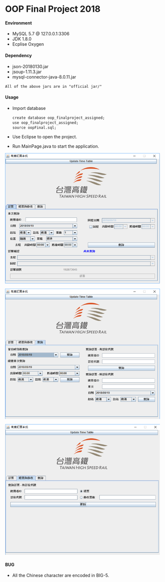 # OOP Final Project 2018
#### Environment

* MySQL 5.7 @ 127.0.0.1:3306
* JDK  1.8.0
* Ecplise Oxygen

#### Dependency

* json-20180130.jar
* jsoup-1.11.3.jar
* mysql-connector-java-8.0.11.jar

```
All of the above jars are in "official jar/"
```

#### Usage

* Import database

  ```mysql
  create database oop_finalproject_assigned;
  use oop_finalproject_assigned;
  source oopFinal.sql;
  ```

* Use Eclipse to open the project.

* Run MainPage.java to start the application.

![search](img/booking.png)

![search](img/searching.png)

![search](img/modification.png)

#### BUG

* All the Chinese character are encoded in BIG-5.